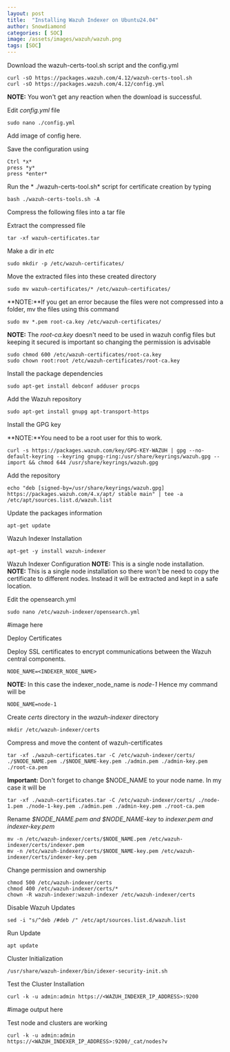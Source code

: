 ```yaml
---
layout: post
title:  "Installing Wazuh Indexer on Ubuntu24.04"
author: Snowdiamond
categories: [ SOC]
image: /assets/images/wazuh/wazuh.png
tags: [SOC]
---
```


Download the wazuh-certs-tool.sh script and the config.yml
```
curl -sO https://packages.wazuh.com/4.12/wazuh-certs-tool.sh
curl -sO https://packages.wazuh.com/4.12/config.yml
```
**NOTE:** You won't get any reaction when the download is successful.

Edit *config.yml* file 

```
sudo nano ./config.yml
```
Add image of config here. 

Save the configuration using 

```
Ctrl *x*
press *y*
press *enter*
```

Run the * ./wazuh-certs-tool.sh* script for certificate creation by typing

```
bash ./wazuh-certs-tools.sh -A
```
Compress the following files into a tar file

Extract the compressed file 

```
tar -xf wazuh-certificates.tar
```

Make a dir in *etc*
```
sudo mkdir -p /etc/wazuh-certificates/
```

Move the extracted files into these created directory

```
sudo mv wazuh-certificates/* /etc/wazuh-certificates/
```
**NOTE:**If you get an error because the files were not compressed into a folder, mv the files using this command 

```
sudo mv *.pem root-ca.key /etc/wazuh-certificates/
```
**NOTE:** The *root-ca.key* doesn't need to be used in wazuh config files but keeping it secured is important so changing the permission is advisable 

```
sudo chmod 600 /etc/wazuh-certificates/root-ca.key
sudo chown root:root /etc/wazuh-certificates/root-ca.key
```
Install the package dependencies 

```
sudo apt-get install debconf adduser procps
```

Add the Wazuh repository

```
sudo apt-get install gnupg apt-transport-https
```
Install the GPG key

**NOTE:**You need to be a root user for this to work.
```
curl -s https://packages.wazuh.com/key/GPG-KEY-WAZUH | gpg --no-default-keyring --keyring gnupg-ring:/usr/share/keyrings/wazuh.gpg --import && chmod 644 /usr/share/keyrings/wazuh.gpg
```

Add the repository
```
echo "deb [signed-by=/usr/share/keyrings/wazuh.gpg] https://packages.wazuh.com/4.x/apt/ stable main" | tee -a /etc/apt/sources.list.d/wazuh.list
```
Update the packages information
```
apt-get update
```

Wazuh Indexer Installation

```
apt-get -y install wazuh-indexer
```

Wazuh Indexer Configuration
**NOTE:** This is a single node installation.
**NOTE:** This is a single node installation so there won't be need to copy the certificate to different nodes. Instead it will be extracted and kept in a safe location.

Edit the opensearch.yml

```
sudo nano /etc/wazuh-indexer/opensearch.yml
```
#image here

Deploy Certificates

Deploy SSL certificates to encrypt communications between the Wazuh central components.

```
NODE_NAME=<INDEXER_NODE_NAME>
```

**NOTE:** In this case the indexer_node_name is *node-1*
Hence my command will be 

```
NODE_NAME=node-1
```

Create *certs* directory in the *wazuh-indexer* directory

```
mkdir /etc/wazuh-indexer/certs
```
Compress and move the content of wazuh-certificates 

```
tar -xf ./wazuh-certificates.tar -C /etc/wazuh-indexer/certs/ ./$NODE_NAME.pem ./$NODE_NAME-key.pem ./admin.pem ./admin-key.pem ./root-ca.pem
```
**Important:** Don't forget to change $NODE_NAME to your node name. In my case it will be 

```
tar -xf ./wazuh-certificates.tar -C /etc/wazuh-indexer/certs/ ./node-1.pem ./node-1-key.pem ./admin.pem ./admin-key.pem ./root-ca.pem
```
Rename *$NODE_NAME.pem and $NODE_NAME-key* to *indexer.pem and indexer-key.pem*

```
mv -n /etc/wazuh-indexer/certs/$NODE_NAME.pem /etc/wazuh-indexer/certs/indexer.pem
mv -n /etc/wazuh-indexer/certs/$NODE_NAME-key.pem /etc/wazuh-indexer/certs/indexer-key.pem
```

Change permission and ownership

```
chmod 500 /etc/wazuh-indexer/certs
chmod 400 /etc/wazuh-indexer/certs/*
chown -R wazuh-indexer:wazuh-indexer /etc/wazuh-indexer/certs
```

Disable Wazuh Updates

```
sed -i "s/^deb /#deb /" /etc/apt/sources.list.d/wazuh.list
```
Run Update

```
apt update
```

Cluster Initialization

```
/usr/share/wazuh-indexer/bin/idexer-security-init.sh
```
Test the Cluster Installation

```
curl -k -u admin:admin https://<WAZUH_INDEXER_IP_ADDRESS>:9200
```
#image output here

Test node and clusters are working

```
curl -k -u admin:admin https://<WAZUH_INDEXER_IP_ADDRESS>:9200/_cat/nodes?v
```
